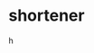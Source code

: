 # shortener

[<img src="https://cdn.7tv.app/emote/63e90d7c4c6d6cdd174306fe/4x.webp" width="16" alt="hannah" />](https://github.com/lucas19961 "lucas19961 war hier")
